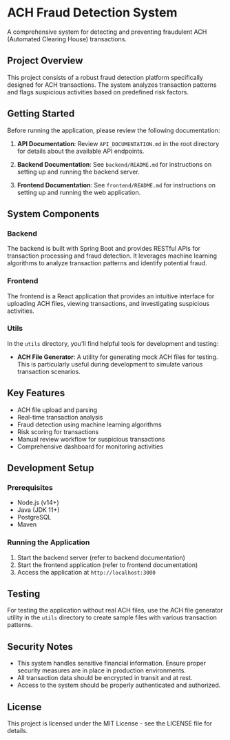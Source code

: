 # ACH Fraud Detection System

A comprehensive system for detecting and preventing fraudulent ACH (Automated Clearing House) transactions.

## Project Overview

This project consists of a robust fraud detection platform specifically designed for ACH transactions. The system analyzes transaction patterns and flags suspicious activities based on predefined risk factors.

## Getting Started

Before running the application, please review the following documentation:

1. **API Documentation**: Review `API_DOCUMENTATION.md` in the root directory for details about the available API endpoints.

2. **Backend Documentation**: See `backend/README.md` for instructions on setting up and running the backend server.

3. **Frontend Documentation**: See `frontend/README.md` for instructions on setting up and running the web application.

## System Components

### Backend

The backend is built with Spring Boot and provides RESTful APIs for transaction processing and fraud detection. It leverages machine learning algorithms to analyze transaction patterns and identify potential fraud.

### Frontend

The frontend is a React application that provides an intuitive interface for uploading ACH files, viewing transactions, and investigating suspicious activities.

### Utils

In the `utils` directory, you'll find helpful tools for development and testing:

- **ACH File Generator**: A utility for generating mock ACH files for testing. This is particularly useful during development to simulate various transaction scenarios.

## Key Features

- ACH file upload and parsing
- Real-time transaction analysis
- Fraud detection using machine learning algorithms
- Risk scoring for transactions
- Manual review workflow for suspicious transactions
- Comprehensive dashboard for monitoring activities

## Development Setup

### Prerequisites

- Node.js (v14+)
- Java (JDK 11+)
- PostgreSQL
- Maven

### Running the Application

1. Start the backend server (refer to backend documentation)
2. Start the frontend application (refer to frontend documentation)
3. Access the application at `http://localhost:3000`

## Testing

For testing the application without real ACH files, use the ACH file generator utility in the `utils` directory to create sample files with various transaction patterns.

## Security Notes

- This system handles sensitive financial information. Ensure proper security measures are in place in production environments.
- All transaction data should be encrypted in transit and at rest.
- Access to the system should be properly authenticated and authorized.

## License

This project is licensed under the MIT License - see the LICENSE file for details.
